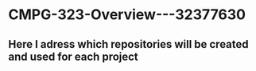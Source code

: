 # CMPG-323-Overview---32377630

<h2> Here I adress which repositories will be created and used for each project</h2>
